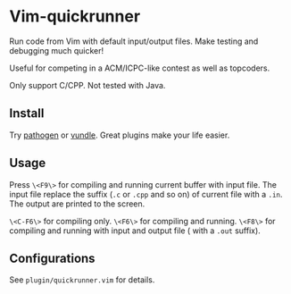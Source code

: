 Vim-quickrunner
============

Run code from Vim with default input/output files. Make testing and debugging much quicker!

Useful for competing in a ACM/ICPC-like contest as well as topcoders.

Only support C/CPP. Not tested with Java.


Install
-------

Try [pathogen](https://github.com/tpope/vim-pathogen) or [vundle](https://github.com/gmarik/vundle). Great plugins make your life easier.

Usage
-----

Press `\<F9\>` for compiling and running current buffer with input file. The input file replace the suffix (`.c` or `.cpp` and so on) of current file with a `.in`. The output are printed to the screen.

`\<C-F6\>` for compiling only.
`\<F6\>` for compiling and running.
`\<F8\>` for compiling and running with input and output file ( with a `.out` suffix).

Configurations
-------------
See `plugin/quickrunner.vim` for details.
